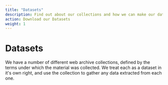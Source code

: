 ```yaml
---
title: "Datasets"
description: Find out about our collections and how we can make our data available to you.
action: Download our Datasets
weight: 1
---
```


# Datasets

We have a number of different web archive collections, defined by the terms under which the material was collected. We treat each as a dataset in it's own right, and use the collection to gather any data extracted from each one.

```{tableofcontents}
```
